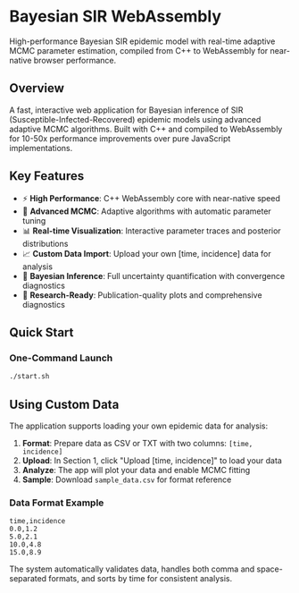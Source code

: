 # Bayesian SIR WebAssembly

High-performance Bayesian SIR epidemic model with real-time adaptive MCMC parameter estimation, compiled from C++ to WebAssembly for near-native browser performance.

## Overview

A fast, interactive web application for Bayesian inference of SIR (Susceptible-Infected-Recovered) epidemic models using advanced adaptive MCMC algorithms. Built with C++ and compiled to WebAssembly for 10-50x performance improvements over pure JavaScript implementations.

## Key Features

- ⚡ **High Performance**: C++ WebAssembly core with near-native speed
- 🧠 **Advanced MCMC**: Adaptive algorithms with automatic parameter tuning
- 📊 **Real-time Visualization**: Interactive parameter traces and posterior distributions
- 📈 **Custom Data Import**: Upload your own [time, incidence] data for analysis  
- 🎯 **Bayesian Inference**: Full uncertainty quantification with convergence diagnostics
- 🔬 **Research-Ready**: Publication-quality plots and comprehensive diagnostics

## Quick Start

### One-Command Launch
```bash
./start.sh
```

## Using Custom Data

The application supports loading your own epidemic data for analysis:

1. **Format**: Prepare data as CSV or TXT with two columns: `[time, incidence]`
2. **Upload**: In Section 1, click "Upload [time, incidence]" to load your data
3. **Analyze**: The app will plot your data and enable MCMC fitting
4. **Sample**: Download `sample_data.csv` for format reference

### Data Format Example
```csv
time,incidence
0.0,1.2
5.0,2.1
10.0,4.8
15.0,8.9
```

The system automatically validates data, handles both comma and space-separated formats, and sorts by time for consistent analysis.

